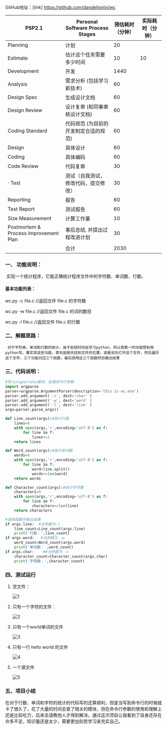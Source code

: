 GitHub地址：[link] https://github.com/dandelionlxj/wc  


| PSP2.1                                | Personal Software Process Stages      | 预估耗时（分钟） | 实际耗时（分钟） |
| ------------------------------------- | ------------------------------------- | ---------------- | ---------------- |
| Planning                              | 计划                                  |  20                |                  |
| Estimate                              | 估计这个任务需要多少时间              |      10            |     10             |
| Development                           | 开发                                  |  1440                |                  |
| Analysis                              | 需求分析 (包括学习新技术)             |  60               |                  |
| Design Spec                           | 生成设计文档                          |  60                |                  |
| Design Review                         | 设计复审 (和同事审核设计文档)         |     60             |                  |
| Coding Standard                       | 代码规范 (为目前的开发制定合适的规范) |      60            |                  |
| Design                                | 具体设计                              |     60             |                  |
| Coding                                | 具体编码                              |      60            |                  |
| Code Review                           | 代码复审                              |   30               |                  |
| · Test                                | 测试（自我测试，修改代码，提交修改）  |     30             |                  |
| Reporting                             | 报告                                  |  60                |                  |
| Test Report                           | 测试报告                              |    60              |                  |
| Size Measurement                      | 计算工作量                            |      10            |                  |
| Postmortem & Process Improvement Plan | 事后总结, 并提出过程改进计划          |         30         |                  |
|                                       | 合计                                  |     2030             |                  |

### 一、 功能说明：

​        实现一个统计程序，它能正确统计程序文件中的字符数、单词数、行数。

 #### 基本功能列表：

wc.py -c file.c     //返回文件 file.c 的字符数

wc.py -w file.c    //返回文件 file.c 的词的数目  

wc.py -l file.c      //返回文件 file.c 的行数

### 二、解题思路：  

     对于字符串，单词和行数的统计，由于前段时间在学习python，所以我第一时间就想到用python写。要实现这些功能，首先就是先找到文件的位置，或者说先打开这个文件，然后遍历这个文件，三个功能对应三个函数，最后调用这三个函数然后输出结果   



### 三、代码说明：  
```python  
#导入argparseku模块，处理命令行参数
import argparse
parser=argparse.ArgumentParser(description='this is wc.exe')
parser.add_argument('-c', dest='char' )
parser.add_argument('-w', dest='word' )
parser.add_argument('-l', dest='line' )
args=parser.parse_args()
```
```python  
def Line_count(args):#统计行数
	lines=0
	with open(args,'r',encoding='utf-8') as f:
		for line in f:
			lines+=1
	return lines
```

```python
def Word_count(args):#统计单词数
	words=0
	with open(args,'r',encoding='utf-8') as f:
		for line in f:
			word=line.split()
			words+=len(word)
	return words
```

```python
def Character_count(args):#统计字符数
	characters=0
	with open(args,'r',encoding='utf-8') as f:
		for line in f:
			characters+=len(line)
	return characters
```

```python
#调用函数并输出结果
if args.line:  #当参数为-l
	line_count=Line_count(args.line)
	print('行数：',line_count)
if args.word:   #当参数为 -w
	word_count=Word_count(args.word)
	print('单词数：',word_count)
if args.char:    ##当参数为 -c
	character_count=Character_count(args.char)
	print('字母数：',character_count)
```

###   

### 四、测试运行  

1. 空文件：

   ![1](https://github.com/dandelionlxj/wc/blob/master/1.png)

2. 只有一个字符的文件：

   ![2](https://github.com/dandelionlxj/wc/blob/master/2.png)

3. 只有一个world单词的文件

   ![3](https://github.com/dandelionlxj/wc/blob/master/3.png)

4. 只有一行 hello world 的文件

   ![4](https://github.com/dandelionlxj/wc/blob/master/4.png)

5. 一个源文件

   ![5](https://github.com/dandelionlxj/wc/blob/master/5.png)

  

### 五、项目小结

   在对于行数、单词和字符的统计的代码写的还算顺利，但是当写到命令行的时候就卡了很久了，花了大量的时间去查了相关的模块，但在命令行参数的使用和理解上还是比较吃力，后来去请教他人才得到解决。通过这次项目让我看到了自身还存在许多不足，知识量还是太少，需要更加刻苦学习来充实自己。
